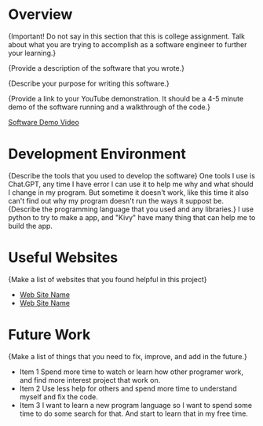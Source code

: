 # Overview

{Important! Do not say in this section that this is college assignment. Talk about what you are trying to accomplish as a software engineer to further your learning.}

{Provide a description of the software that you wrote.}

{Describe your purpose for writing this software.}

{Provide a link to your YouTube demonstration. It should be a 4-5 minute demo of the software running and a walkthrough of the code.}

[Software Demo Video](https://youtu.be/KwQZhfysfJY)

# Development Environment

{Describe the tools that you used to develop the software}
One tools I use is Chat.GPT, any time I have error I can use it to help me why and what should I change in my program. But sometime it doesn't work, like this time it also can't find out why my program doesn't run the ways it suppost be. 
{Describe the programming language that you used and any libraries.}
I use python to try to make a app, and "Kivy" have many thing that can help me to build the app. 
# Useful Websites

{Make a list of websites that you found helpful in this project}

- [Web Site Name](https://www.linkedin.com/pulse/6-steps-build-app-python-complete-guide-dhiman-bhattacharyya/)
- [Web Site Name](https://www.reddit.com/r/Python/comments/qvvdgp/i_am_an_intermediate_in_python_and_now_i_want_to/)

# Future Work

{Make a list of things that you need to fix, improve, and add in the future.}

- Item 1
Spend more time to watch or learn how other programer work, and find more interest project that work on.
- Item 2
Use less help for others and spend more time to understand myself and fix the code.
- Item 3
I want to learn a new program language so I want to spend some time to do some search for that. And start to learn that in my free time. 